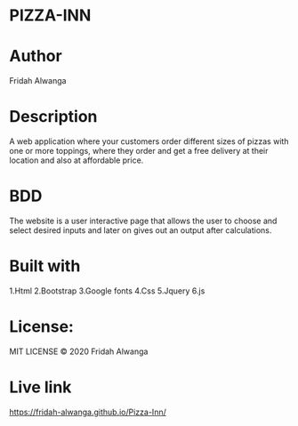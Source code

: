 # PIZZA-INN
# Author
Fridah Alwanga
# Description
A web application where your customers order different sizes of pizzas with one or more toppings, where they order and get a free delivery at their location and also at affordable price.
# BDD
The website is a user interactive page that allows the user to choose and select desired inputs and later on gives out an output after calculations.
# Built with
1.Html
2.Bootstrap
3.Google fonts
4.Css
5.Jquery
6.js
# License:
MIT LICENSE © 2020 Fridah Alwanga
# Live link
   https://fridah-alwanga.github.io/Pizza-Inn/
